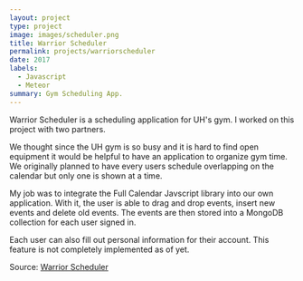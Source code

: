 ```yaml
---
layout: project
type: project
image: images/scheduler.png
title: Warrior Scheduler
permalink: projects/warriorscheduler
date: 2017
labels:
  - Javascript
  - Meteor
summary: Gym Scheduling App.
---
```


Warrior Scheduler is a scheduling application for UH's gym. I worked on this project with two partners.
  
We thought since the UH gym is so busy and it is hard to find open equipment it would be helpful to have
an application to organize gym time. We originally planned to have every users schedule overlapping on the
calendar but only one is shown at a time.
  
My job was to integrate the Full Calendar Javscript library into our own application. With it, the user is able to drag and drop events, insert new events and delete old events. The events are then stored into a MongoDB collection for each user signed in.
  
Each user can also fill out personal information for their account. This feature is not completely implemented as of yet.
  
  Source: <a href="https://github.com/skylite-manoa/warrior-scheduler"><i class="large github icon"></i>Warrior Scheduler</a>
